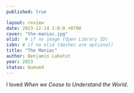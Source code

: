 ```yaml
---
published: true

layout: review
date: 2023-12-14 1:0:0 +0700
cover: "the-maniac.jpg"
olid:  # if no image (Open Library ID)
isbn: # if no olid (dashes are optional)
title: "The Maniac"
author: Benjamín Labatut
year: 2023
status: Queued
---
```

I loved *When we Cease to Understand the World*.
